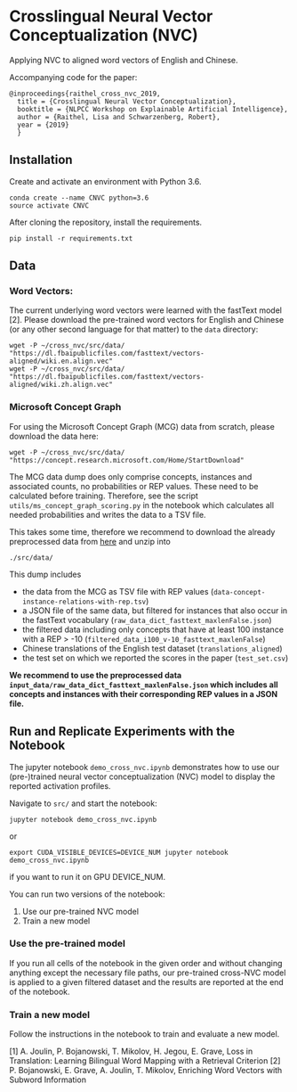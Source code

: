 # Crosslingual Neural Vector Conceptualization (NVC)

Applying NVC to aligned word vectors of English and Chinese.


Accompanying code for the paper:
```
@inproceedings{raithel_cross_nvc_2019,
  title = {Crosslingual Neural Vector Conceptualization},
  booktitle = {NLPCC Workshop on Explainable Artificial Intelligence},
  author = {Raithel, Lisa and Schwarzenberg, Robert},
  year = {2019}
  }
```
## Installation

Create and activate an environment with Python 3.6.

```
conda create --name CNVC python=3.6
source activate CNVC
```

After cloning the repository, install the requirements.

```
pip install -r requirements.txt
```



## Data

### Word Vectors:

The current underlying word vectors were learned with the fastText model [2]. Please download the pre-trained word vectors for English and Chinese (or any other second language for that matter) to the `data` directory: 

```
wget -P ~/cross_nvc/src/data/ "https://dl.fbaipublicfiles.com/fasttext/vectors-aligned/wiki.en.align.vec"
wget -P ~/cross_nvc/src/data/ "https://dl.fbaipublicfiles.com/fasttext/vectors-aligned/wiki.zh.align.vec"
```
### Microsoft Concept Graph

For using the Microsoft Concept Graph (MCG) data from scratch, please download the data here: 

```
wget -P ~/cross_nvc/src/data/ "https://concept.research.microsoft.com/Home/StartDownload"
```
The MCG data dump does only comprise concepts, instances and associated counts, no probabilities or REP values. These need to be calculated before training. Therefore, see the script `utils/ms_concept_graph_scoring.py` in the notebook which calculates all needed probabilities and writes the data to a TSV file.

This takes some time, therefore we recommend to download the already preprocessed data from [here](https://cloud.dfki.de/owncloud/index.php/s/3o5eTHTG3YtfWg7) and unzip into
```
./src/data/
```
This dump includes
  - the data from the MCG as TSV file with REP values (`data-concept-instance-relations-with-rep.tsv`)
  - a JSON file of the same data, but filtered for instances that also occur in the fastText vocabulary (`raw_data_dict_fasttext_maxlenFalse.json`)
  - the filtered data including only concepts that have at least 100 instance with a REP > -10 (`filtered_data_i100_v-10_fasttext_maxlenFalse`)
  - Chinese translations of the English test dataset (`translations_aligned`)
  - the test set on which we reported the scores in the paper (`test_set.csv`)

**We recommend to use the preprocessed data `input_data/raw_data_dict_fasttext_maxlenFalse.json` which includes all concepts and instances with their corresponding REP values in a JSON file.**

## Run and Replicate Experiments with the Notebook

The jupyter notebook `demo_cross_nvc.ipynb` demonstrates how to use our (pre-)trained neural vector conceptualization (NVC) model to display the reported activation profiles.

Navigate to `src/` and start the notebook:

```
jupyter notebook demo_cross_nvc.ipynb 
```

or 

```
export CUDA_VISIBLE_DEVICES=DEVICE_NUM jupyter notebook demo_cross_nvc.ipynb
```
if you want to run it on GPU DEVICE_NUM.


You can run two versions of the notebook:
  1. Use our pre-trained NVC model
  2. Train a new model

### Use the pre-trained model

If you run all cells of the notebook in the given order and without changing anything except the necessary file paths, our pre-trained cross-NVC model is applied to a given filtered dataset and the results are reported at the end of the notebook.


### Train a new model

Follow the instructions in the notebook to train and evaluate a new model.


[1] A. Joulin, P. Bojanowski, T. Mikolov, H. Jegou, E. Grave, Loss in Translation: Learning Bilingual Word Mapping with a Retrieval Criterion
[2] P. Bojanowski, E. Grave, A. Joulin, T. Mikolov, Enriching Word Vectors with Subword Information
